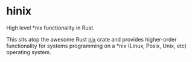 # hinix
High level *nix functionality in Rust.

This sits atop the awesome Rust [nix](https://github.com/nix-rust/nix) crate and provides higher-order functionality for systems programming on a *nix (Linux, Posix, Unix, etc) operating system.

